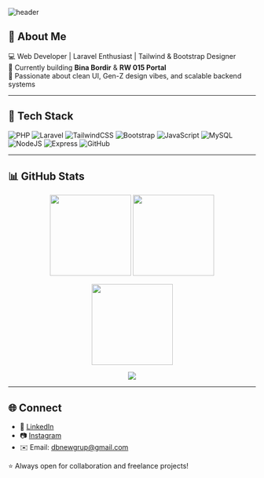 <!-- Banner -->
![header](https://capsule-render.vercel.app/api?type=waving&color=gradient&height=180&section=header&text=Hi%20I'm%20DB%20Official%20👋&fontSize=30&fontAlignY=35)

## 🚀 About Me
💻 Web Developer | Laravel Enthusiast | Tailwind & Bootstrap Designer  
🌱 Currently building **Bina Bordir** & **RW 015 Portal**  
🎨 Passionate about clean UI, Gen-Z design vibes, and scalable backend systems  

---

## 🧰 Tech Stack
![PHP](https://img.shields.io/badge/PHP-777BB4?style=for-the-badge&logo=php&logoColor=white)
![Laravel](https://img.shields.io/badge/Laravel-FF2D20?style=for-the-badge&logo=laravel&logoColor=white)
![TailwindCSS](https://img.shields.io/badge/Tailwind-38B2AC?style=for-the-badge&logo=tailwind-css&logoColor=white)
![Bootstrap](https://img.shields.io/badge/Bootstrap-563D7C?style=for-the-badge&logo=bootstrap&logoColor=white)
![JavaScript](https://img.shields.io/badge/JavaScript-F7DF1E?style=for-the-badge&logo=javascript&logoColor=black)
![MySQL](https://img.shields.io/badge/MySQL-4479A1?style=for-the-badge&logo=mysql&logoColor=white)
![NodeJS](https://img.shields.io/badge/Node.js-43853D?style=for-the-badge&logo=node.js&logoColor=white)
![Express](https://img.shields.io/badge/Express-000000?style=for-the-badge&logo=express&logoColor=white)
![GitHub](https://img.shields.io/badge/GitHub-181717?style=for-the-badge&logo=github&logoColor=white)

---

## 📊 GitHub Stats
<p align="center">
  <img src="https://github-readme-stats.vercel.app/api?username=dbnewgrup-afk&show_icons=true&theme=tokyonight" height="165"/>
  <img src="https://github-readme-stats.vercel.app/api/top-langs/?username=dbnewgrup-afk&layout=compact&theme=tokyonight" height="165"/>
</p>

<p align="center">
  <img src="https://github-readme-streak-stats.herokuapp.com/?user=dbnewgrup-afk&theme=tokyonight" height="165"/>
</p>

<p align="center">
  <img src="https://github-profile-trophy.vercel.app/?username=dbnewgrup-afk&theme=tokyonight&row=1&column=6"/>
</p>

---

## 🌐 Connect
- 💼 [LinkedIn](https://linkedin.com)  
- 📷 [Instagram](https://instagram.com)  
- ✉️ Email: dbnewgrup@gmail.com  

⭐ Always open for collaboration and freelance projects!
